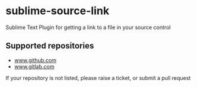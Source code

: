# sublime-source-link
Sublime Text Plugin for getting a link to a file in your source control

## Supported repositories
- www.github.com
- www.gitlab.com

If your repository is not listed, please raise a ticket, or submit a pull request

